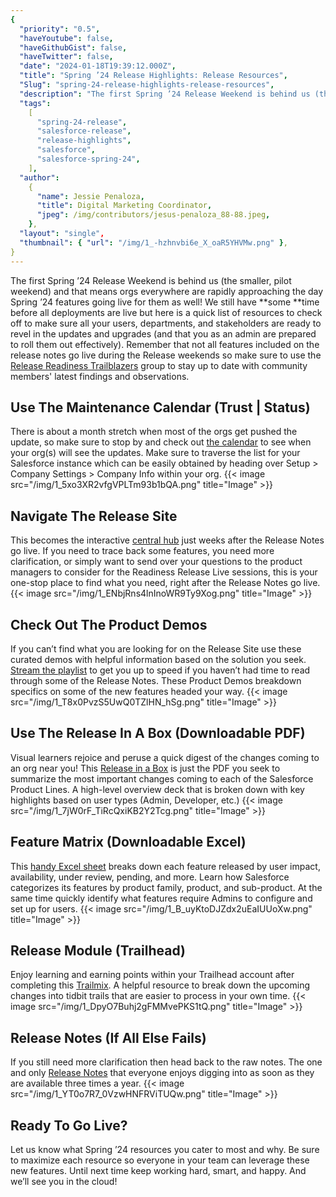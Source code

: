 ```yaml
---
{
  "priority": "0.5",
  "haveYoutube": false,
  "haveGithubGist": false,
  "haveTwitter": false,
  "date": "2024-01-18T19:39:12.000Z",
  "title": "Spring ’24 Release Highlights: Release Resources",
  "Slug": "spring-24-release-highlights-release-resources",
  "description": "The first Spring ’24 Release Weekend is behind us (the smaller, pilot weekend) and that means orgs everywhere are rapidly approaching the day Spring ’24 features going live for them as well! We still have <em>some </em>time before all deployments are live but here is a quick list of resources to check off to make sure all your users, departments, and stakeholders are ready to revel in the updates and upgrades (and that you as an admin are prepared to roll them out effectively)..",
  "tags":
    [
      "spring-24-release",
      "salesforce-release",
      "release-highlights",
      "salesforce",
      "salesforce-spring-24",
    ],
  "author":
    {
      "name": Jessie Penaloza,
      "title": Digital Marketing Coordinator,
      "jpeg": /img/contributors/jesus-penaloza_88-88.jpeg,
    },
  "layout": "single",
  "thumbnail": { "url": "/img/1_-hzhnvbi6e_X_oaR5YHVMw.png" },
}
---
```


The first Spring ’24 Release Weekend is behind us (the smaller, pilot weekend) and that means orgs everywhere are rapidly approaching the day Spring ’24 features going live for them as well! We still have **some **time before all deployments are live but here is a quick list of resources to check off to make sure all your users, departments, and stakeholders are ready to revel in the updates and upgrades (and that you as an admin are prepared to roll them out effectively).
Remember that not all features included on the release notes go live during the Release weekends so make sure to use the [Release Readiness Trailblazers](https://trailhead.salesforce.com/trailblazer-community/groups/0F9300000001okuCAA) group to stay up to date with community members&#39; latest findings and observations.

## Use The Maintenance Calendar (Trust | Status)

There is about a month stretch when most of the orgs get pushed the update, so make sure to stop by and check out [the calendar](https://status.salesforce.com/products/all/maintenances) to see when your org(s) will see the updates. Make sure to traverse the list for your Salesforce instance which can be easily obtained by heading over Setup &gt; Company Settings &gt; Company Info within your org.
{{< image src="/img/1_5xo3XR2vfgVPLTm93b1bQA.png" title="Image" >}}

## Navigate The Release Site

This becomes the interactive [central hub](https://www.salesforce.com/products/spring-24-release/) just weeks after the Release Notes go live. If you need to trace back some features, you need more clarification, or simply want to send over your questions to the product managers to consider for the Readiness Release Live sessions, this is your one-stop place to find what you need, right after the Release Notes go live.
{{< image src="/img/1_ENbjRns4lnInoWR9Ty9Xog.png" title="Image" >}}

## Check Out The Product Demos

If you can’t find what you are looking for on the Release Site use these curated demos with helpful information based on the solution you seek. [Stream the playlist](https://www.salesforce.com/products/spring-24-release-all-demos/) to get you up to speed if you haven’t had time to read through some of the Release Notes. These Product Demos breakdown specifics on some of the new features headed your way.
{{< image src="/img/1_T8x0PvzS5UwQ0TZlHN_hSg.png" title="Image" >}}

## Use The Release In A Box (Downloadable PDF)

Visual learners rejoice and peruse a quick digest of the changes coming to an org near you! This [Release in a Box](https://www.salesforce.com/content/dam/web/en_us/www/documents/release-notes/spring24-release-in-a-box.pdf) is just the PDF you seek to summarize the most important changes coming to each of the Salesforce Product Lines. A high-level overview deck that is broken down with key highlights based on user types (Admin, Developer, etc.)
{{< image src="/img/1_7jW0rF_TiRcQxiKB2Y2Tcg.png" title="Image" >}}

## Feature Matrix (Downloadable Excel)

This [handy Excel sheet](https://trailhead.salesforce.com/trailblazer-community/files/0694V00000UNsC7QAL?tab=overview) breaks down each feature released by user impact, availability, under review, pending, and more. Learn how Salesforce categorizes its features by product family, product, and sub-product. At the same time quickly identify what features require Admins to configure and set up for users.
{{< image src="/img/1_B_uyKtoDJZdx2uEaIUUoXw.png" title="Image" >}}

## Release Module (Trailhead)

Enjoy learning and earning points within your Trailhead account after completing this [Trailmix](https://trailhead.salesforce.com/content/learn/modules/spring-24-release-highlights). A helpful resource to break down the upcoming changes into tidbit trails that are easier to process in your own time.
{{< image src="/img/1_DpyO7Buhj2gFMMvePKS1tQ.png" title="Image" >}}

## Release Notes (If All Else Fails)

If you still need more clarification then head back to the raw notes. The one and only [Release Notes](https://help.salesforce.com/s/articleView?id=release-notes.salesforce_release_notes.htm&release=248&type=5) that everyone enjoys digging into as soon as they are available three times a year.
{{< image src="/img/1_YT0o7R7_0VzwHNFRViTUQw.png" title="Image" >}}

## Ready To Go Live?

Let us know what Spring ’24 resources you cater to most and why. Be sure to maximize each resource so everyone in your team can leverage these new features.
Until next time keep working hard, smart, and happy. And we’ll see you in the cloud!
